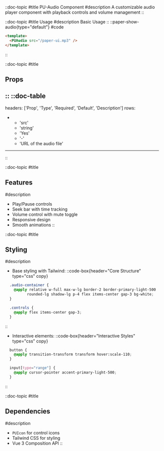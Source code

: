 ::doc-topic
#title
PU-Audio Component
#description
A customizable audio player component with playback controls and volume management
::

::doc-topic
#title
Usage
#description
Basic Usage
::
::paper-show-audio{type="default"}
#code
```html
<template>
  <PUAudio src="/paper-ui.mp3" />
</template>
```
::

::doc-topic
#title
## Props
::
::doc-table
---
headers: ['Prop', 'Type', 'Required', 'Default', 'Description']
rows:
  - - 'src'
    - 'string'
    - 'Yes'
    - '-'
    - 'URL of the audio file'
---
::

::doc-topic
#title
## Features
#description
- Play/Pause controls
- Seek bar with time tracking
- Volume control with mute toggle
- Responsive design
- Smooth animations
::

::doc-topic
#title
## Styling
#description
- Base styling with Tailwind:
::code-box{header="Core Structure" type="css" copy}
```css
  .audio-container {
    @apply relative w-full max-w-lg border-2 border-primary-light-500 
          rounded-lg shadow-lg p-4 flex items-center gap-3 bg-white;
  }

  .controls {
    @apply flex items-center gap-3;
  }
```
::
- Interactive elements:
::code-box{header="Interactive Styles" type="css" copy}
```css
  button {
    @apply transition-transform transform hover:scale-110;
  }

  input[type="range"] {
    @apply cursor-pointer accent-primary-light-500;
  }
```
::

::doc-topic
#title
## Dependencies
#description
- `PUIcon` for control icons
- Tailwind CSS for styling
- Vue 3 Composition API
::
